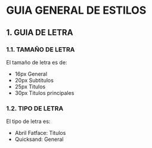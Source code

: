GUIA GENERAL DE ESTILOS
=======================
## 1. GUIA DE LETRA
### 1.1. TAMAÑO DE LETRA
El tamaño de letra es de:
* 16px General
* 20px Subtitulos
* 25px Titulos
* 30px Titulos principales
### 1.2. TIPO DE LETRA
El tipo de letra es:
* Abril Fatface: Titulos
* Quicksand: General
